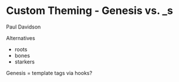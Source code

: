 # Custom Theming - Genesis vs. _s
Paul Davidson

Alternatives
- roots
- bones
- starkers

Genesis = template tags via hooks?